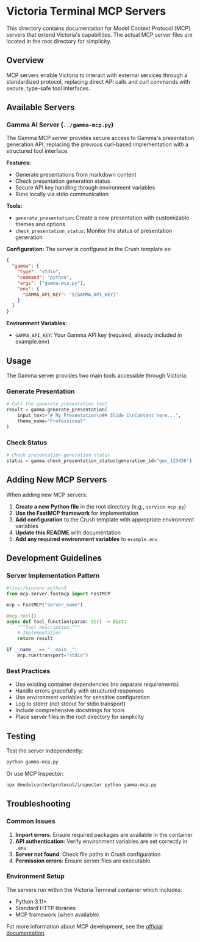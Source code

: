 # Victoria Terminal MCP Servers

This directory contains documentation for Model Context Protocol (MCP) servers that extend Victoria's capabilities. The actual MCP server files are located in the root directory for simplicity.

## Overview

MCP servers enable Victoria to interact with external services through a standardized protocol, replacing direct API calls and curl commands with secure, type-safe tool interfaces.

## Available Servers

### Gamma AI Server (`../gamma-mcp.py`)

The Gamma MCP server provides secure access to Gamma's presentation generation API, replacing the previous curl-based implementation with a structured tool interface.

**Features:**
- Generate presentations from markdown content
- Check presentation generation status
- Secure API key handling through environment variables
- Runs locally via stdio communication

**Tools:**
- `generate_presentation`: Create a new presentation with customizable themes and options
- `check_presentation_status`: Monitor the status of presentation generation

**Configuration:**
The server is configured in the Crush template as:
```json
{
  "gamma": {
    "type": "stdio",
    "command": "python",
    "args": ["gamma-mcp.py"],
    "env": {
      "GAMMA_API_KEY": "${GAMMA_API_KEY}"
    }
  }
}
```

**Environment Variables:**
- `GAMMA_API_KEY`: Your Gamma API key (required, already included in example.env)

## Usage

The Gamma server provides two main tools accessible through Victoria:

### Generate Presentation
```python
# Call the generate_presentation tool
result = gamma.generate_presentation(
    input_text="# My Presentation\n## Slide 1\nContent here...",
    theme_name="Professional"
)
```

### Check Status
```python
# Check presentation generation status
status = gamma.check_presentation_status(generation_id="gen_123456")
```

## Adding New MCP Servers

When adding new MCP servers:

1. **Create a new Python file** in the root directory (e.g., `service-mcp.py`)
2. **Use the FastMCP framework** for implementation
3. **Add configuration** to the Crush template with appropriate environment variables
4. **Update this README** with documentation
5. **Add any required environment variables** to `example.env`

## Development Guidelines

### Server Implementation Pattern

```python
#!/usr/bin/env python3
from mcp.server.fastmcp import FastMCP

mcp = FastMCP("server_name")

@mcp.tool()
async def tool_function(param: str) -> dict:
    """Tool description."""
    # Implementation
    return result

if __name__ == "__main__":
    mcp.run(transport="stdio")
```

### Best Practices

- Use existing container dependencies (no separate requirements)
- Handle errors gracefully with structured responses
- Use environment variables for sensitive configuration
- Log to stderr (not stdout for stdio transport)
- Include comprehensive docstrings for tools
- Place server files in the root directory for simplicity

## Testing

Test the server independently:
```bash
python gamma-mcp.py
```

Or use MCP Inspector:
```bash
npx @modelcontextprotocol/inspector python gamma-mcp.py
```

## Troubleshooting

### Common Issues

1. **Import errors**: Ensure required packages are available in the container
2. **API authentication**: Verify environment variables are set correctly in `.env`
3. **Server not found**: Check file paths in Crush configuration
4. **Permission errors**: Ensure server files are executable

### Environment Setup

The servers run within the Victoria Terminal container which includes:
- Python 3.11+
- Standard HTTP libraries
- MCP framework (when available)

For more information about MCP development, see the [official documentation](https://modelcontextprotocol.io/).
